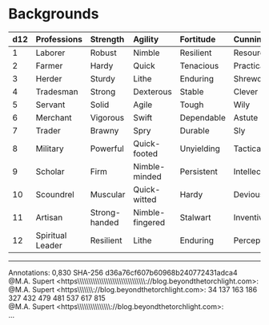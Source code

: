 # Backgrounds

| d12 | Professions | Strength | Agility | Fortitude | Cunning |
|:--|:--|:--|:--|:--|:--|
| 1 | Laborer | Robust | Nimble | Resilient | Resourceful |
| 2 | Farmer | Hardy | Quick | Tenacious | Practical |
| 3 | Herder | Sturdy | Lithe | Enduring | Shrewd |
| 4 | Tradesman | Strong | Dexterous | Stable | Clever |
| 5 | Servant | Solid | Agile | Tough | Wily |
| 6 | Merchant | Vigorous | Swift | Dependable | Astute |
| 7 | Trader | Brawny | Spry | Durable | Sly |
| 8 | Military | Powerful | Quick-footed | Unyielding | Tactical |
| 9 | Scholar | Firm | Nimble-minded | Persistent | Intellectual |
| 10 | Scoundrel | Muscular | Quick-witted | Hardy | Devious |
| 11 | Artisan | Strong-handed | Nimble-fingered | Stalwart        | Inventive |
| 12 | Spiritual Leader | Resilient | Lithe | Enduring |Perceptive |


---
Annotations: 0,830 SHA-256 d36a76cf607b60968b240772431adca4  
@M.A. Supert <https\\\\\\\\\\\\\\\\\\\\\\\\\\\\\\\\\\\\\\\\\\\\\\\\\\\\\\\\\\\\\\\://blog.beyondthetorchlight.com>:   
@M.A. Supert <https\\\\\\\\\\\\\\\://blog.beyondthetorchlight.com>: 34 137 163 186 327 432 479 481 537 617 815  
@M.A. Supert <https\\\\\\\\\\\\\\\\\\\\\\\\\\\\\\\://blog.beyondthetorchlight.com>:   
...
